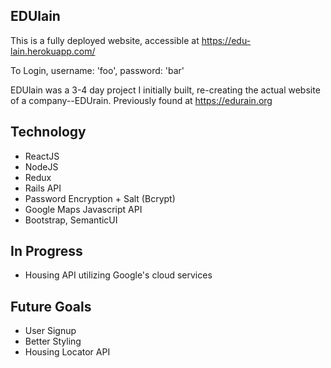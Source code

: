EDUlain
-------
This is a fully deployed website, accessible at https://edu-lain.herokuapp.com/

To Login, username: 'foo', password: 'bar'


EDUlain was a 3-4 day project I initially built, re-creating the actual website of a company--EDUrain. 
Previously found at https://edurain.org


Technology
----------
  - ReactJS
  - NodeJS
  - Redux
  - Rails API
  - Password Encryption + Salt (Bcrypt)
  - Google Maps Javascript API
  - Bootstrap, SemanticUI
  
  
In Progress
-----------
   - Housing API utilizing Google's cloud services
  
Future Goals
------------
   - User Signup
   - Better Styling
   - Housing Locator API
